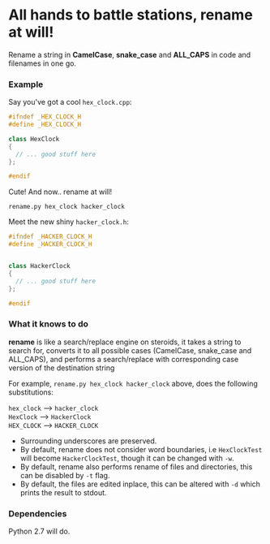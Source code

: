 All hands to battle stations, rename at will!
======

Rename a string in **CamelCase**, **snake_case** and **ALL_CAPS** in code and
filenames in one go.

### Example

Say you've got a cool `hex_clock.cpp`:


```cpp
#ifndef _HEX_CLOCK_H
#define _HEX_CLOCK_H

class HexClock
{
  // ... good stuff here
};

#endif
```

Cute! And now.. rename at will!

`rename.py hex_clock hacker_clock`

Meet the new shiny `hacker_clock.h`:

```cpp
#ifndef _HACKER_CLOCK_H
#define _HACKER_CLOCK_H


class HackerClock
{
  // ... good stuff here
};

#endif
```

### What it knows to do

**rename** is like a search/replace engine on steroids, it takes a string
to search for, converts it to all possible cases (CamelCase, snake_case
and ALL_CAPS), and performs a search/replace with corresponding case
version of the destination string

For example, `rename.py hex_clock hacker_clock` above, does the following
substitutions:

   `hex_clock` --> `hacker_clock`  
   `HexClock` --> `HackerClock`  
   `HEX_CLOCK` --> `HACKER_CLOCK`  

 - Surrounding underscores are preserved.
 - By default, rename does not consider word boundaries, i.e `HexClockTest`
 will become `HackerClockTest`, though it can be changed with `-w`.
 - By default, rename also performs rename of files and directories, this
 can be disabled by `-t` flag.
 - By default, the files are edited inplace, this can be altered with `-d`
 which prints the result to stdout.

### Dependencies

Python 2.7 will do.
